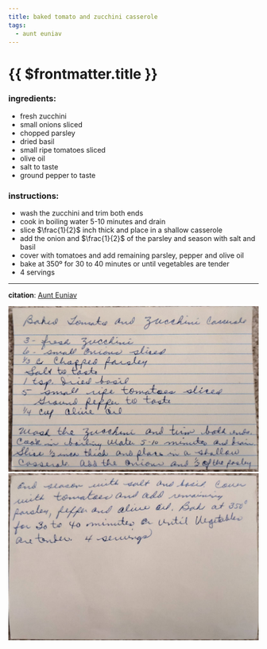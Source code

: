 ```yaml
---
title: baked tomato and zucchini casserole
tags:
  - aunt euniav
---
```


# {{ $frontmatter.title }}

### ingredients:

- <MixologyConversion n="3"/> fresh zucchini
- <MixologyConversion n="6"/> small onions sliced
- <MixologyConversion n="0.33 cup"/> chopped parsley
- <MixologyConversion n="1 tsp"/> dried basil
- <MixologyConversion n="5"/> small ripe tomatoes sliced
- <MixologyConversion n="0.25 cup"/> olive oil
- salt to taste
- ground pepper to taste

### instructions:

- wash the zucchini and trim both ends
- cook in boiling water 5-10 minutes and drain
- slice $\frac{1}{2}$ inch thick and place in a shallow casserole
- add the onion and $\frac{1}{2}$ of the parsley and season with salt and basil
- cover with tomatoes and add remaining parsley, pepper and olive oil
- bake at 350º for 30 to 40 minutes or until vegetables are tender
- 4 servings

---

**citation**:
[Aunt Euniav](../README.md)

![image](./image.jpg)
![image2](./image2.jpg)
